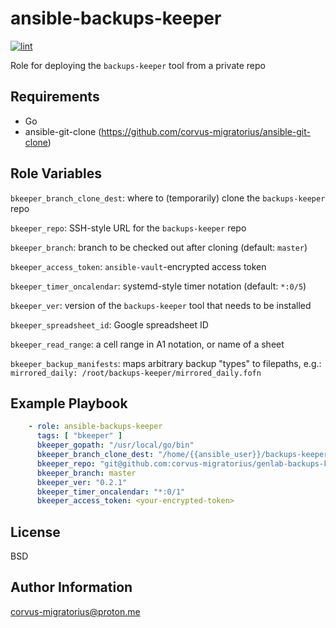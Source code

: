 ansible-backups-keeper
=========

[![lint](https://github.com/corvus-migratorius/ansible-backups-keeper/actions/workflows/lint.yaml/badge.svg)](https://github.com/corvus-migratorius/ansible-backups-keeper/actions/workflows/lint.yaml)

Role for deploying the `backups-keeper` tool from a private repo

Requirements
------------

- Go
- ansible-git-clone (https://github.com/corvus-migratorius/ansible-git-clone)

Role Variables
--------------

`bkeeper_branch_clone_dest`: where to (temporarily) clone the `backups-keeper` repo

`bkeeper_repo`: SSH-style URL for the `backups-keeper` repo

`bkeeper_branch`: branch to be checked out after cloning (default: `master`)

`bkeeper_access_token`: `ansible-vault`-encrypted access token 

`bkeeper_timer_oncalendar`: systemd-style timer notation (default: `*:0/5`)

`bkeeper_ver`: version of the `backups-keeper` tool that needs to be installed

`bkeeper_spreadsheet_id`: Google spreadsheet ID

`bkeeper_read_range`: a cell range in A1 notation, or name of a sheet

`bkeeper_backup_manifests`: maps arbitrary backup "types" to filepaths, e.g.: `mirrored_daily: /root/backups-keeper/mirrored_daily.fofn`

Example Playbook
----------------

```yaml
    - role: ansible-backups-keeper
      tags: [ "bkeeper" ]
      bkeeper_gopath: "/usr/local/go/bin"
      bkeeper_branch_clone_dest: "/home/{{ansible_user}}/backups-keeper"
      bkeeper_repo: "git@github.com:corvus-migratorius/genlab-backups-keeper.git"
      bkeeper_branch: master
      bkeeper_ver: "0.2.1"
      bkeeper_timer_oncalendar: "*:0/1"
      bkeeper_access_token: <your-encrypted-token>
```

License
-------

BSD

Author Information
------------------

corvus-migratorius@proton.me
